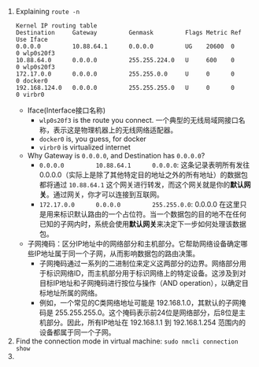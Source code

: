 1. Explaining `route -n`
    ```
    Kernel IP routing table
    Destination     Gateway         Genmask         Flags Metric Ref    Use Iface
    0.0.0.0         10.88.64.1      0.0.0.0         UG    20600  0        0 wlp0s20f3
    10.88.64.0      0.0.0.0         255.255.224.0   U     600    0        0 wlp0s20f3
    172.17.0.0      0.0.0.0         255.255.0.0     U     0      0        0 docker0
    192.168.124.0   0.0.0.0         255.255.255.0   U     0      0        0 virbr0
    ```
    * Iface(Interface接口名称)
        * `wlp0s20f3` is the route you connect. 一个典型的无线局域网接口名称，表示这是物理机器上的无线网络适配器。
        * `docker0` is, you guess, for docker
        * `virbr0` is virtualized internet
    * Why Gateway is `0.0.0.0`, and Destination has `0.0.0.0`?
        * `0.0.0.0         10.88.64.1      0.0.0.0`: 这条记录表明所有发往 0.0.0.0（实际上是除了其他特定目的地址之外的所有地址）的数据包都将通过 `10.88.64.1` 这个网关进行转发，而这个网关就是你的**默认网关**。通过网关，你才可以连接到互联网。
        * `172.17.0.0      0.0.0.0         255.255.0.0`: 0.0.0.0 在这里只是用来标识默认路由的一个占位符。当一个数据包的目的地不在任何已知的子网内时，系统会使用**默认网关**来决定下一步如何处理该数据包。
    * 子网掩码：区分IP地址中的网络部分和主机部分。它帮助网络设备确定哪些IP地址属于同一个子网，从而影响数据包的路由决策。
        * 子网掩码通过一系列的二进制位来定义这两部分的边界。网络部分用于标识网络ID，而主机部分用于标识网络上的特定设备。这涉及到对目标IP地址和子网掩码进行按位与操作（AND operation），以确定目标地址所属的网络。
        * 例如，一个常见的C类网络地址可能是 192.168.1.0，其默认的子网掩码是 255.255.255.0。这个掩码表示前24位是网络部分，后8位是主机部分。因此，所有IP地址在 192.168.1.1 到 192.168.1.254 范围内的设备都属于同一个子网。
2. Find the connection mode in virtual machine: `sudo nmcli connection show`
3. 
